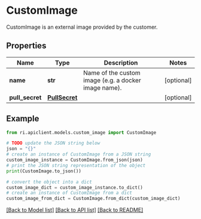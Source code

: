 # CustomImage

CustomImage is an external image provided by the customer.

## Properties

Name | Type | Description | Notes
------------ | ------------- | ------------- | -------------
**name** | **str** | Name of the custom image (e.g. a docker image name). | [optional] 
**pull_secret** | [**PullSecret**](PullSecret.md) |  | [optional] 

## Example

```python
from ri.apiclient.models.custom_image import CustomImage

# TODO update the JSON string below
json = "{}"
# create an instance of CustomImage from a JSON string
custom_image_instance = CustomImage.from_json(json)
# print the JSON string representation of the object
print(CustomImage.to_json())

# convert the object into a dict
custom_image_dict = custom_image_instance.to_dict()
# create an instance of CustomImage from a dict
custom_image_from_dict = CustomImage.from_dict(custom_image_dict)
```
[[Back to Model list]](../README.md#documentation-for-models) [[Back to API list]](../README.md#documentation-for-api-endpoints) [[Back to README]](../README.md)

